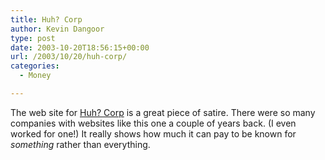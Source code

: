 ```yaml
---
title: Huh? Corp
author: Kevin Dangoor
type: post
date: 2003-10-20T18:56:15+00:00
url: /2003/10/20/huh-corp/
categories:
  - Money

---
```

The web site for [Huh? Corp][1] is a great piece of satire. There were so many companies with websites like this one a couple of years back. (I even worked for one!) It really shows how much it can pay to be known for _something_ rather than everything.

 [1]: http://www.huhcorp.com/index.htm "We do stuff."